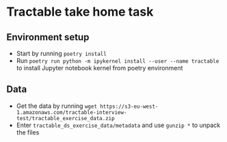 # Tractable take home task

## Environment setup
- Start by running `poetry install`
- Run `poetry run python -m ipykernel install --user --name tractable` to install Jupyter notebook kernel from poetry environment

## Data
- Get the data by running `wget https://s3-eu-west-1.amazonaws.com/tractable-interview-test/tractable_exercise_data.zip`
- Enter `tractable_ds_exercise_data/metadata` and use `gunzip *` to unpack the files